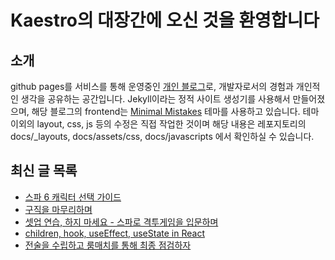 # Kaestro의 대장간에 오신 것을 환영합니다

## 소개

github pages를 서비스를 통해 운영중인 [개인 블로그](https://kaestro.github.io)로, 개발자로서의 경험과 개인적인 생각을 공유하는 공간입니다. Jekyll이라는 정적 사이트 생성기를 사용해서 만들어졌으며, 해당 블로그의 frontend는 [Minimal Mistakes](https://mmistakes.github.io/minimal-mistakes/) 테마를 사용하고 있습니다. 테마 이외의 layout, css, js 등의 수정은 직접 작업한 것이며 해당 내용은 레포지토리의 docs/_layouts, docs/assets/css, docs/javascripts 에서 확인하실 수 있습니다.

## 최신 글 목록
<!-- BLOG-POST-LIST:START -->
- [스파 6 캐릭터 선택 가이드](https://kaestro.github.io/%EA%B2%8C%EC%9E%84%EC%9D%B4%EC%95%BC%EA%B8%B0/2024/06/10/%EC%8A%A4%ED%8C%8C6-%EC%BA%90%EB%A6%AD%ED%84%B0-%EC%84%A0%ED%83%9D-%EA%B0%80%EC%9D%B4%EB%93%9C.html)
- [구직을 마무리하며](https://kaestro.github.io/%EC%8B%A0%EB%B3%80%EC%9E%A1%EA%B8%B0/2024/06/06/%EA%B5%AC%EC%A7%81%EC%9D%84-%EB%A7%88%EB%AC%B4%EB%A6%AC%ED%95%98%EB%A9%B0.html)
- [셋업 연습, 하지 마세요 - 스파로 격투게임을 입문하며](https://kaestro.github.io/%EA%B2%8C%EC%9E%84%EC%9D%B4%EC%95%BC%EA%B8%B0/2024/05/31/%EC%85%8B%EC%97%85-%EC%97%B0%EC%8A%B5,-%ED%95%98%EC%A7%80-%EB%A7%88%EC%84%B8%EC%9A%94.html)
- [children, hook, useEffect, useState in React](https://kaestro.github.io/%EA%B0%9C%EB%B0%9C%EC%9D%B4%EC%95%BC%EA%B8%B0/2024/05/31/useEffect,-useState,-children.html)
- [전술을 수립하고 룸매치를 통해 최종 점검하자](https://kaestro.github.io/%EA%B2%8C%EC%9E%84%EC%9D%B4%EC%95%BC%EA%B8%B0/2024/05/30/%EC%9A%B0%EB%A7%88%EB%AC%B4%EC%8A%A4%EB%A9%94-%EA%B0%9C%EB%A1%A0-3.html)
<!-- BLOG-POST-LIST:END -->